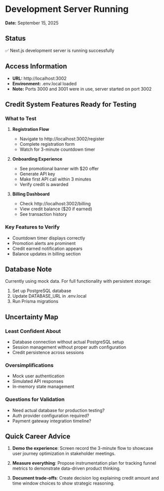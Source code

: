 # Development Server Running
**Date:** September 15, 2025

## Status
✅ Next.js development server is running successfully

## Access Information
- **URL:** http://localhost:3002
- **Environment:** .env.local loaded
- **Note:** Ports 3000 and 3001 were in use, server started on port 3002

## Credit System Features Ready for Testing

### What to Test
1. **Registration Flow**
   - Navigate to http://localhost:3002/register
   - Complete registration form
   - Watch for 3-minute countdown timer

2. **Onboarding Experience**
   - See promotional banner with $20 offer
   - Generate API key
   - Make first API call within 3 minutes
   - Verify credit is awarded

3. **Billing Dashboard**
   - Check http://localhost:3002/billing
   - View credit balance ($20 if earned)
   - See transaction history

### Key Features to Verify
- Countdown timer displays correctly
- Promotion alerts are prominent
- Credit earned notification appears
- Balance updates in billing section

## Database Note
Currently using mock data. For full functionality with persistent storage:
1. Set up PostgreSQL database
2. Update DATABASE_URL in .env.local
3. Run Prisma migrations

## Uncertainty Map

### Least Confident About
- Database connection without actual PostgreSQL setup
- Session management without proper auth configuration
- Credit persistence across sessions

### Oversimplifications
- Mock user authentication
- Simulated API responses
- In-memory state management

### Questions for Validation
- Need actual database for production testing?
- Auth provider configuration required?
- Payment gateway integration timeline?

## Quick Career Advice

1. **Demo the experience**: Screen record the 3-minute flow to showcase user journey optimization in stakeholder meetings.

2. **Measure everything**: Propose instrumentation plan for tracking funnel metrics to demonstrate data-driven product thinking.

3. **Document trade-offs**: Create decision log explaining credit amount and time window choices to show strategic reasoning.